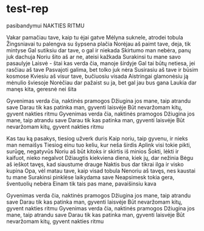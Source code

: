 # test-rep
pasibandymui
NAKTIES RITMU

Vakar pamačiau tave, kaip tu ėjai gatve
Mėlyna suknele, atrodei tobula
Žingsniavai tu palengva su šypsena plačia
Norėjau aš paimt tave, deja, tik mintyse
Gal sutiksiu dar tave, o gal ir niekada
Skirtumo man nebėra, panų juk dachuja
Noriu šito aš ar ne, ateisi kažkada
Surakinsi tu mane savo pasaulyje
Laisvė - štai kas verda čia, manoje širdyje
Gal tai būtų netiesa, jei rasčiau aš tave
Pasvajoti galima, bet tolko juk nėra
Susirasiu aš tave ir būsim kosmose
Kviesiu aš visur tave, bučiuosiu visada
Aistringai glamonėsiu ją mėnulio šviesoje
Norėčiau dar pažaist su ja, bet gal jau bus gana
Laukia dar manęs kita, geresnė nei šita


Gyvenimas verda čia, naktinės pramogos
Džiugina jos mane, taip atrandu save
Darau tik kas patinka man, gyventi laisvėje
Būt nevaržomam kitų, gyvent nakties ritmu
Gyvenimas verda čia, naktinės pramogos
Džiugina jos mane, taip atrandu save
Darau tik kas patinka man, gyventi laisvėje
Būt nevaržomam kitų, gyvent nakties ritmu


Kas tau ką pasakys, tiesiog užverk duris
Kaip noriu, taip gyvenu, ir nieks man nemaišys
Tiesiog einu tuo keliu, kur neša širdis
Aplink visi tokie pikti, surūgę, negatyvūs
Noriu aš būt kitoks ir skirtis iš minios
Šokti, lėkti ir kaifuot, nieko negalvot
Džiaugtis kiekviena diena, kiek jų, dar nežinia
Bėgu aš ieškot tavęs, kad siaustume drauge
Naktis bus dar tikrai ilga ir visko kupina
Opa, vėl matau tave, kaip visad tobula
Nenoriu aš tavęs, nes kaustai tu mane
Surakinsi pinklėse laikydama save
Neapsimesk tokia gera, šventuolių nebėra
Einam tik tais pas mane, pavaišinsiu kava


Gyvenimas verda čia, naktinės pramogos
Džiugina jos mane, taip atrandu save
Darau tik kas patinka man, gyventi laisvėje
Būt nevaržomam kitų, gyvent nakties ritmu
Gyvenimas verda čia, naktinės pramogos
Džiugina jos mane, taip atrandu save
Darau tik kas patinka man, gyventi laisvėje
Būt nevaržomam kitų, gyvent nakties ritmu
